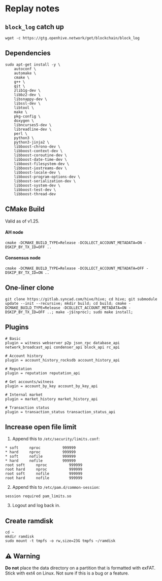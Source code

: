 # Replay notes

## `block_log` catch up

```
wget -c https://gtg.openhive.network/get/blockchain/block_log
```

## Dependencies

```
sudo apt-get install -y \
    autoconf \
    automake \
    cmake \
    g++ \
    git \
    zlib1g-dev \
    libbz2-dev \
    libsnappy-dev \
    libssl-dev \
    libtool \
    make \
    pkg-config \
    doxygen \
    libncurses5-dev \
    libreadline-dev \
    perl \
    python3 \
    python3-jinja2 \
    libboost-chrono-dev \
    libboost-context-dev \
    libboost-coroutine-dev \
    libboost-date-time-dev \
    libboost-filesystem-dev \
    libboost-iostreams-dev \
    libboost-locale-dev \
    libboost-program-options-dev \
    libboost-serialization-dev \
    libboost-system-dev \
    libboost-test-dev \
    libboost-thread-dev
```

## CMake Build

Valid as of v1.25.

#### AH node
```
cmake -DCMAKE_BUILD_TYPE=Release -DCOLLECT_ACCOUNT_METADATA=ON -DSKIP_BY_TX_ID=OFF ..
```

#### Consensus node
```
cmake -DCMAKE_BUILD_TYPE=Release -DCOLLECT_ACCOUNT_METADATA=OFF -DSKIP_BY_TX_ID=ON ..
```

## One-liner clone
```
git clone https://gitlab.syncad.com/hive/hive; cd hive; git submodule update --init --recursive; mkdir build; cd build; cmake -DCMAKE_BUILD_TYPE=Release -DCOLLECT_ACCOUNT_METADATA=ON -DSKIP_BY_TX_ID=OFF ..; make -j$(nproc); sudo make install;
```

## Plugins
```
# Basic
plugin = witness webserver p2p json_rpc database_api network_broadcast_api condenser_api block_api rc_api

# Account history
plugin = account_history_rocksdb account_history_api

# Reputation
plugin = reputation reputation_api

# Get accounts/witness
plugin = account_by_key account_by_key_api

# Internal market
plugin = market_history market_history_api

# Transaction status
plugin = transaction_status transaction_status_api
```

## Increase open file limit

1. Append this to `/etc/security/limits.conf`:
```
* soft     nproc          999999    
* hard     nproc          999999   
* soft     nofile         999999   
* hard     nofile         999999
root soft     nproc          999999    
root hard     nproc          999999   
root soft     nofile         999999   
root hard     nofile         999999
```

2. Append this to `/etc/pam.d/common-session`:
```
session required pam_limits.so
```

3. Logout and log back in.

## Create ramdisk

```
cd ~
mkdir ramdisk
sudo mount -t tmpfs -o rw,size=23G tmpfs ~/ramdisk
```

## ⚠️ Warning

**Do not** place the data directory on a partition that is formatted with exFAT. Stick with ext4 on Linux. Not sure if this is a bug or a feature.
